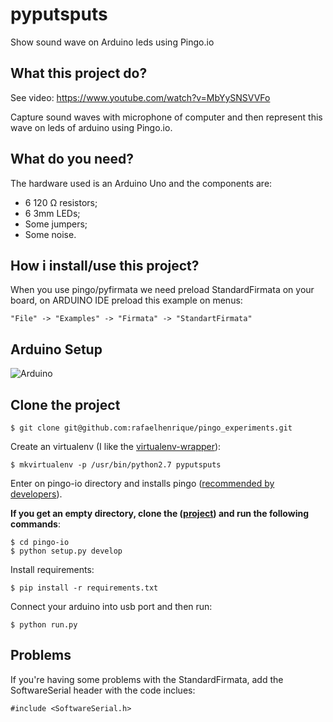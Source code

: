 # pyputsputs
Show sound wave on Arduino leds using Pingo.io

## What this project do?

See video: https://www.youtube.com/watch?v=MbYySNSVVFo

Capture sound waves with microphone of computer and then represent this wave on leds of arduino using Pingo.io.

## What do you need?
The hardware used is an Arduino Uno and the components are:
- 6 120 Ω resistors;
- 6 3mm LEDs;
- Some jumpers;
- Some noise.

## How i install/use this project?
When you use pingo/pyfirmata we need preload StandardFirmata on your board, on ARDUINO IDE preload this example on menus:

```"File" -> "Examples" -> "Firmata" -> "StandartFirmata"```


## Arduino Setup

![Arduino](https://raw.githubusercontent.com/akarokr/pyputsputs/master/contrib/draw.png "Arduino")

## Clone the project

```
$ git clone git@github.com:rafaelhenrique/pingo_experiments.git
```

Create an virtualenv (I like the [virtualenv-wrapper](https://virtualenvwrapper.readthedocs.org/en/latest/ "virtualenv-wrapper")):

```
$ mkvirtualenv -p /usr/bin/python2.7 pyputsputs
```

Enter on pingo-io directory and installs pingo ([recommended by developers](http://www.pingo.io/docs/#installing-from-github)). 

**If you get an empty directory, clone the ([project](https://github.com/pingo-io/pingo-py/tree/091192f0381cd107685b55a258024be8c88e38cc)) and run the following commands**:

```
$ cd pingo-io
$ python setup.py develop
```

Install requirements:

```
$ pip install -r requirements.txt
```

Connect your arduino into usb port and then run:

```
$ python run.py

```
## Problems
If you're having some problems with the StandardFirmata, add the SoftwareSerial header with the code inclues:

```
#include <SoftwareSerial.h>
```

